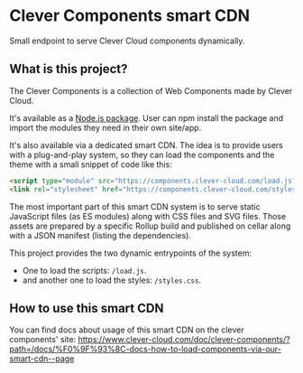 # Clever Components smart CDN

Small endpoint to serve Clever Cloud components dynamically.

## What is this project?

The Clever Components is a collection of Web Components made by Clever Cloud.

It's available as a [Node.js package](https://www.npmjs.com/package/@clevercloud/components).
User can npm install the package and import the modules they need in their own site/app.

It's also available via a dedicated smart CDN.
The idea is to provide users with a plug-and-play system, so they can load the components and the theme with a small snippet of code like this:

```html
<script type="module" src="https://components.clever-cloud.com/load.js?version=9&lang=fr&components=cc-toggle,cc-beta"></script>
<link rel="stylesheet" href="https://components.clever-cloud.com/styles.css?version=9">
```

The most important part of this smart CDN system is to serve static JavaScript files (as ES modules) along with CSS files and SVG files.
Those assets are prepared by a specific Rollup build and published on cellar along with a JSON manifest (listing the dependencies).

This project provides the two dynamic entrypoints of the system:

* One to load the scripts: `/load.js`.
* and another one to load the styles: `/styles.css`.

## How to use this smart CDN

You can find docs about usage of this smart CDN on the clever components' site: https://www.clever-cloud.com/doc/clever-components/?path=/docs/%F0%9F%93%8C-docs-how-to-load-components-via-our-smart-cdn--page
